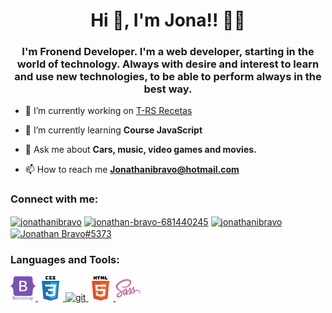 <h1 align="center">Hi 👋, I'm Jona!! 🧑‍💻</h1>
<h3 align="center">I'm Fronend Developer. I'm a web developer, starting in the world of technology. Always with desire and interest to learn and use new technologies, to be able to perform always in the best way.</h3>

- 🔭 I’m currently working on [T-RS Recetas](https://github.com/JonathanIBravo/PreEntrega3-BravoJonathan.git)

- 🌱 I’m currently learning **Course JavaScript**

- 💬 Ask me about **Cars, music, video games and movies.**

- 📫 How to reach me **Jonathanibravo@hotmail.com**

<h3 align="left">Connect with me:</h3>
<p align="left">
<a href="https://twitter.com/jonathanibravo" target="blank"><img align="center" src="https://raw.githubusercontent.com/rahuldkjain/github-profile-readme-generator/master/src/images/icons/Social/twitter.svg" alt="jonathanibravo" height="30" width="40" /></a>
<a href="https://linkedin.com/in/jonathan-bravo-681440245" target="blank"><img align="center" src="https://raw.githubusercontent.com/rahuldkjain/github-profile-readme-generator/master/src/images/icons/Social/linked-in-alt.svg" alt="jonathan-bravo-681440245" height="30" width="40" /></a>
<a href="https://instagram.com/jonathanibravo" target="blank"><img align="center" src="https://raw.githubusercontent.com/rahuldkjain/github-profile-readme-generator/master/src/images/icons/Social/instagram.svg" alt="jonathanibravo" height="30" width="40" /></a>
<a href="https://discord.gg/Jonathan Bravo#5373" target="blank"><img align="center" src="https://raw.githubusercontent.com/rahuldkjain/github-profile-readme-generator/master/src/images/icons/Social/discord.svg" alt="Jonathan Bravo#5373" height="30" width="40" /></a>
</p>

<h3 align="left">Languages and Tools:</h3>
<p align="left"> <a href="https://getbootstrap.com" target="_blank" rel="noreferrer"> <img src="https://raw.githubusercontent.com/devicons/devicon/master/icons/bootstrap/bootstrap-plain-wordmark.svg" alt="bootstrap" width="40" height="40"/> </a> <a href="https://www.w3schools.com/css/" target="_blank" rel="noreferrer"> <img src="https://raw.githubusercontent.com/devicons/devicon/master/icons/css3/css3-original-wordmark.svg" alt="css3" width="40" height="40"/> </a> <a href="https://git-scm.com/" target="_blank" rel="noreferrer"> <img src="https://www.vectorlogo.zone/logos/git-scm/git-scm-icon.svg" alt="git" width="40" height="40"/> </a> <a href="https://www.w3.org/html/" target="_blank" rel="noreferrer"> <img src="https://raw.githubusercontent.com/devicons/devicon/master/icons/html5/html5-original-wordmark.svg" alt="html5" width="40" height="40"/> </a> <a href="https://sass-lang.com" target="_blank" rel="noreferrer"> <img src="https://raw.githubusercontent.com/devicons/devicon/master/icons/sass/sass-original.svg" alt="sass" width="40" height="40"/> </a> </p>
